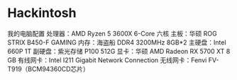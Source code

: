 # Hackintosh
我的电脑配置
处理器：AMD Ryzen 5 3600X 6-Core 六核
主板：华硕 ROG STRIX B450-F GAMING
内存：海盗船 DDR4 3200MHz 8GB*2
主硬盘：Intel 660P 1T
副硬盘：紫光存储 P100 512G
显卡：华硕 AMD Radeon RX 5700 XT 8 GB
有线网卡：Intel I211 Gigabit Network Connection
无线网卡：Fenvi FV-T919（BCM94360CD芯片）